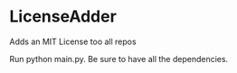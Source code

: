 # LicenseAdder
Adds an MIT License too all repos 

Run python main.py. Be sure to have all the dependencies.
